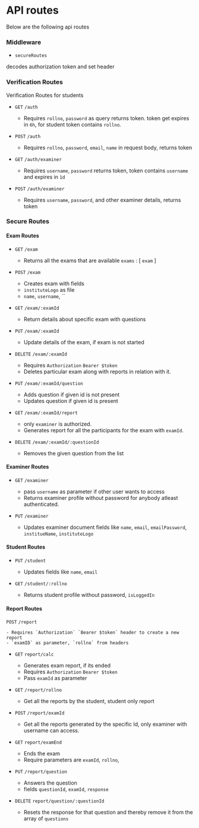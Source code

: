 # API routes

Below are the following api routes

### Middleware

- `secureRoutes`

decodes authorization token and set header

### Verification Routes

Verification Routes for students

- `GET` `/auth`

  - Requires `rollno`, `password` as query returns token. token get expires in `6h`, for student token contains `rollno`.

- `POST` `/auth`

  - Requires `rollno`, `password`, `email`, `name` in request body, returns token

- `GET` `/auth/examiner`

  - Requires `username`, `password` returns token, token contains `username` and expires in `1d`

- `POST` `/auth/examiner`

  - Requires `username`, `password`, and other examiner details, returns token

### Secure Routes

#### Exam Routes

- `GET` `/exam`

  - Returns all the exams that are available `exams` : [ `exam` ]

- `POST` `/exam`

  - Creates exam with fields
  - `instituteLogo` as file
  - `name`, `username`, ``

- `GET` `/exam/:examId`

  - Return details about specific exam with questions

- `PUT` `/exam/:examId`

  - Update details of the exam, if exam is not started

- `DELETE` `/exam/:examId`

  - Requires `Authorization` `Bearer $token`
  - Deletes particular exam along with reports in relation with it.

- `PUT` `/exam/:examId/question`

  - Adds question if given id is not present
  - Updates question if given id is present

- `GET` `/exam/:examId/report`

  - only `examiner` is authorized.
  - Generates report for all the participants for the exam with `examId`.

- `DELETE` `/exam/:examId/:questionId`

  - Removes the given question from the list

#### Examiner Routes

- `GET` `/examiner`

  - pass `username` as parameter if other user wants to access
  - Returns examiner profile without password for anybody atleast authenticated.

- `PUT` `/examiner`
  - Updates examiner document fields like `name`, `email`, `emailPassword`, `institueName`, `instituteLogo`

#### Student Routes

- `PUT` `/student`

  - Updates fields like `name`, `email`

- `GET` `/student/:rollno`
  - Returns student profile without password, `isLoggedIn`

#### Report Routes

`POST` `/report`

    - Requires `Authorization` `Bearer $token` header to create a new report
    - `examID` as parameter, `rollno` from headers

- `GET` `report/calc`

  - Generates exam report, if its ended
  - Requires `Authorization` `Bearer $token`
  - Pass `examId` as parameter

- `GET` `/report/rollno`

  - Get all the reports by the student, student only report

- `POST` `/report/examId`

  - Get all the reports generated by the specific Id, only examiner with username can access.

- `GET` `report/examEnd`
  - Ends the exam
  - Require parameters are `examId`, `rollno`,
- `PUT` `/report/question`

  - Answers the question
  - fields `questionId`, `examId`, `response`

- `DELETE` `report/question/:questionId`
  - Resets the response for that question and thereby remove it from the array of `questions`

<!-- - Some Routes for generating PDF, READ -->
